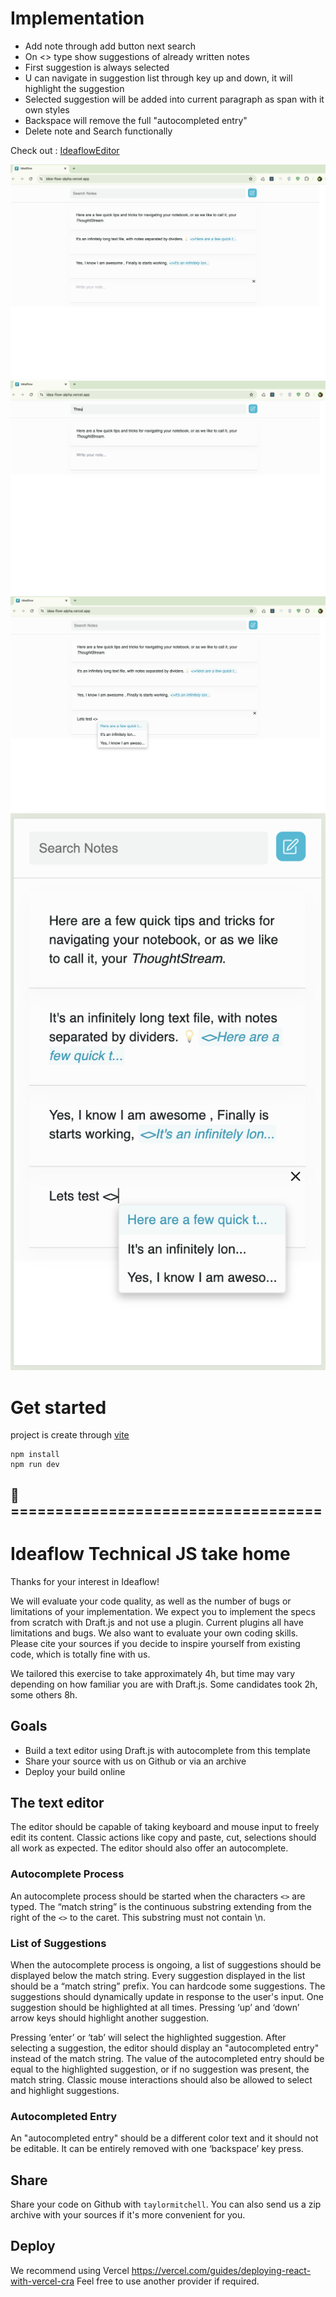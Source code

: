 
# Implementation 
- Add note through add button next search
- On <> type show suggestions of already written notes
- First suggestion is always selected
- U can navigate in suggestion list through key up and down, it will highlight the suggestion
- Selected suggestion will be added into current paragraph as span with it own styles 
- Backspace will remove the full "autocompleted entry"
- Delete note and Search functionally

Check out : [IdeaflowEditor](https://idea-flow-alpha.vercel.app/)

![Image1](src/assets/idea1.png)
![Image2](src/assets/idea2.png)
![Image3](src/assets/idea3.png)
![Image4](src/assets/idea4.png)

# Get started
project is create through [vite](https://vitejs.dev/guide/#scaffolding-your-first-vite-project) 
```
npm install
npm run dev
```

## 🚀===================================

# Ideaflow Technical JS take home

Thanks for your interest in Ideaflow!

We will evaluate your code quality, as well as the number of bugs or limitations of your implementation.
We expect you to implement the specs from scratch with Draft.js and not use a plugin.
Current plugins all have limitations and bugs. We also want to evaluate your own coding skills.
Please cite your sources if you decide to inspire yourself from existing code, which is totally fine with us.

We tailored this exercise to take approximately 4h, but time may vary depending on how familiar you are with Draft.js.
Some candidates took 2h, some others 8h.

## Goals

- Build a text editor using Draft.js with autocomplete from this template
- Share your source with us on Github or via an archive
- Deploy your build online

## The text editor

The editor should be capable of taking keyboard and mouse input
to freely edit its content. Classic actions like copy and paste, cut, selections should all work as expected.
The editor should also offer an autocomplete.

### Autocomplete Process

An autocomplete process should be started when the characters `<>` are typed.
The “match string” is the continuous substring extending from the right of the `<>` to the caret. This substring must not contain \n.

### List of Suggestions

When the autocomplete process is ongoing, a list of suggestions should be displayed below the match string.
Every suggestion displayed in the list should be a “match string” prefix. You can hardcode some suggestions.
The suggestions should dynamically update in response to the user's input.
One suggestion should be highlighted at all times.
Pressing ‘up’ and ‘down’ arrow keys should highlight another suggestion.

Pressing ‘enter’ or ‘tab’ will select the highlighted suggestion.
After selecting a suggestion, the editor should display an "autocompleted entry" instead of the match string.
The value of the autocompleted entry should be equal to the highlighted suggestion, or if no suggestion was present, the match string.
Classic mouse interactions should also be allowed to select and highlight suggestions.

### Autocompleted Entry

An "autocompleted entry" should be a different color text and it should not be editable. It can be entirely removed with one ‘backspace’ key press.

## Share

Share your code on Github with `taylormitchell`. You can also send us a zip archive with your sources if it's more convenient for you.

## Deploy

We recommend using Vercel https://vercel.com/guides/deploying-react-with-vercel-cra
Feel free to use another provider if required.
